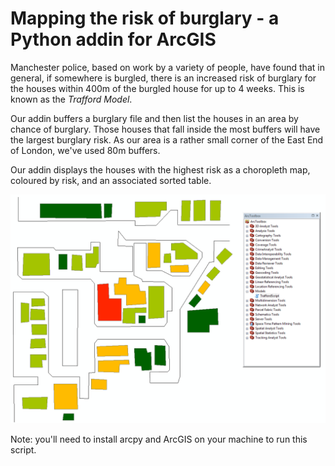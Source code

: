 # Mapping the risk of burglary - a Python addin for ArcGIS

Manchester police, based on work by a variety of people, have found that in general, if somewhere is burgled, there is an increased risk of burglary for the houses within 400m of the burgled house for up to 4 weeks. This is known as the *Trafford Model*.

Our addin buffers a burglary file and then list the houses in an area by chance of burglary. Those houses that fall inside the most buffers will have the largest burglary risk. As our area is a rather small corner of the East End of London, we've used 80m buffers. 

Our addin displays the houses with the highest risk as a choropleth map, coloured by risk, and an associated sorted table. 

<p align="center">
  <img src="BurglaryRisk.png">
</p>


Note: you'll need to install arcpy and ArcGIS on your machine to run this script.
